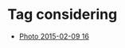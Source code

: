<!--
title: Tag considering
date: 2020-06-28T14:51:44.660Z
tags:
-->
# Tag considering

 * [Photo 2015-02-09 16](110548166627.md)